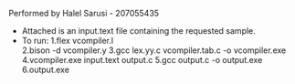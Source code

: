 Performed by Halel Sarusi - 207055435

- Attached is an input.text file containing the requested sample.
- To run:
    1.flex vcompiler.l     
    2.bison -d vcompiler.y
    3.gcc lex.yy.c vcompiler.tab.c -o vcompiler.exe
    4.vcompiler.exe input.text output.c 
    5.gcc output.c -o output.exe
    6.output.exe